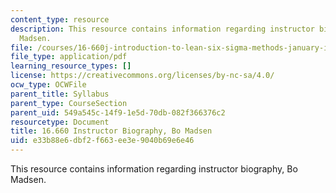 ```yaml
---
content_type: resource
description: This resource contains information regarding instructor biography, Bo
  Madsen.
file: /courses/16-660j-introduction-to-lean-six-sigma-methods-january-iap-2012/e33b88e6dbf2f663ee3e9040b69e6e46_MIT16_660JIAP12_madsen.pdf
file_type: application/pdf
learning_resource_types: []
license: https://creativecommons.org/licenses/by-nc-sa/4.0/
ocw_type: OCWFile
parent_title: Syllabus
parent_type: CourseSection
parent_uid: 549a545c-14f9-1e5d-70db-082f366376c2
resourcetype: Document
title: 16.660 Instructor Biography, Bo Madsen
uid: e33b88e6-dbf2-f663-ee3e-9040b69e6e46
---
```

This resource contains information regarding instructor biography, Bo Madsen.